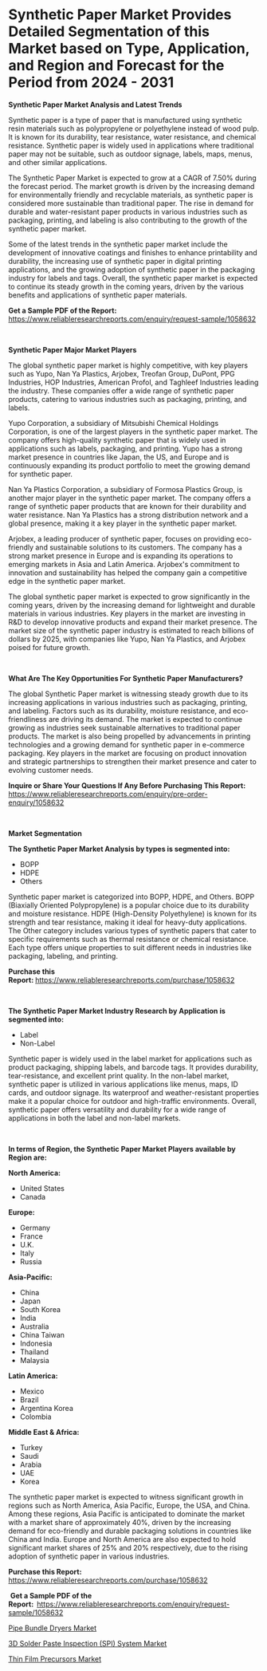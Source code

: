 <p><h1>Synthetic Paper Market Provides Detailed Segmentation of this Market based on Type, Application, and Region and Forecast for the Period from 2024 - 2031</h1></p><p><strong>Synthetic Paper Market Analysis and Latest Trends</strong></p>
<p><p>Synthetic paper is a type of paper that is manufactured using synthetic resin materials such as polypropylene or polyethylene instead of wood pulp. It is known for its durability, tear resistance, water resistance, and chemical resistance. Synthetic paper is widely used in applications where traditional paper may not be suitable, such as outdoor signage, labels, maps, menus, and other similar applications.</p><p>The Synthetic Paper Market is expected to grow at a CAGR of 7.50% during the forecast period. The market growth is driven by the increasing demand for environmentally friendly and recyclable materials, as synthetic paper is considered more sustainable than traditional paper. The rise in demand for durable and water-resistant paper products in various industries such as packaging, printing, and labeling is also contributing to the growth of the synthetic paper market.</p><p>Some of the latest trends in the synthetic paper market include the development of innovative coatings and finishes to enhance printability and durability, the increasing use of synthetic paper in digital printing applications, and the growing adoption of synthetic paper in the packaging industry for labels and tags. Overall, the synthetic paper market is expected to continue its steady growth in the coming years, driven by the various benefits and applications of synthetic paper materials.</p></p>
<p><strong>Get a Sample PDF of the Report:&nbsp;</strong> <a href="https://www.reliableresearchreports.com/enquiry/request-sample/1058632">https://www.reliableresearchreports.com/enquiry/request-sample/1058632</a></p>
<p>&nbsp;</p>
<p><strong>Synthetic Paper Major Market Players</strong></p>
<p><p>The global synthetic paper market is highly competitive, with key players such as Yupo, Nan Ya Plastics, Arjobex, Treofan Group, DuPont, PPG Industries, HOP Industries, American Profol, and Taghleef Industries leading the industry. These companies offer a wide range of synthetic paper products, catering to various industries such as packaging, printing, and labels.</p><p>Yupo Corporation, a subsidiary of Mitsubishi Chemical Holdings Corporation, is one of the largest players in the synthetic paper market. The company offers high-quality synthetic paper that is widely used in applications such as labels, packaging, and printing. Yupo has a strong market presence in countries like Japan, the US, and Europe and is continuously expanding its product portfolio to meet the growing demand for synthetic paper.</p><p>Nan Ya Plastics Corporation, a subsidiary of Formosa Plastics Group, is another major player in the synthetic paper market. The company offers a range of synthetic paper products that are known for their durability and water resistance. Nan Ya Plastics has a strong distribution network and a global presence, making it a key player in the synthetic paper market.</p><p>Arjobex, a leading producer of synthetic paper, focuses on providing eco-friendly and sustainable solutions to its customers. The company has a strong market presence in Europe and is expanding its operations to emerging markets in Asia and Latin America. Arjobex's commitment to innovation and sustainability has helped the company gain a competitive edge in the synthetic paper market.</p><p>The global synthetic paper market is expected to grow significantly in the coming years, driven by the increasing demand for lightweight and durable materials in various industries. Key players in the market are investing in R&D to develop innovative products and expand their market presence. The market size of the synthetic paper industry is estimated to reach billions of dollars by 2025, with companies like Yupo, Nan Ya Plastics, and Arjobex poised for future growth.</p></p>
<p>&nbsp;</p>
<p><strong>What Are The Key Opportunities For Synthetic Paper Manufacturers?</strong></p>
<p><p>The global Synthetic Paper market is witnessing steady growth due to its increasing applications in various industries such as packaging, printing, and labeling. Factors such as its durability, moisture resistance, and eco-friendliness are driving its demand. The market is expected to continue growing as industries seek sustainable alternatives to traditional paper products. The market is also being propelled by advancements in printing technologies and a growing demand for synthetic paper in e-commerce packaging. Key players in the market are focusing on product innovation and strategic partnerships to strengthen their market presence and cater to evolving customer needs.</p></p>
<p><strong>Inquire or Share Your Questions If Any Before Purchasing This Report:</strong> <a href="https://www.reliableresearchreports.com/enquiry/pre-order-enquiry/1058632">https://www.reliableresearchreports.com/enquiry/pre-order-enquiry/1058632</a></p>
<p>&nbsp;</p>
<p><strong>Market Segmentation</strong></p>
<p><strong>The Synthetic Paper Market Analysis by types is segmented into:</strong></p>
<p><ul><li>BOPP</li><li>HDPE</li><li>Others</li></ul></p>
<p><p>Synthetic paper market is categorized into BOPP, HDPE, and Others. BOPP (Biaxially Oriented Polypropylene) is a popular choice due to its durability and moisture resistance. HDPE (High-Density Polyethylene) is known for its strength and tear resistance, making it ideal for heavy-duty applications. The Other category includes various types of synthetic papers that cater to specific requirements such as thermal resistance or chemical resistance. Each type offers unique properties to suit different needs in industries like packaging, labeling, and printing.</p></p>
<p><strong>Purchase this Report:&nbsp;</strong><a href="https://www.reliableresearchreports.com/purchase/1058632">https://www.reliableresearchreports.com/purchase/1058632</a></p>
<p>&nbsp;</p>
<p><strong>The Synthetic Paper Market Industry Research by Application is segmented into:</strong></p>
<p><ul><li>Label</li><li>Non-Label</li></ul></p>
<p><p>Synthetic paper is widely used in the label market for applications such as product packaging, shipping labels, and barcode tags. It provides durability, tear-resistance, and excellent print quality. In the non-label market, synthetic paper is utilized in various applications like menus, maps, ID cards, and outdoor signage. Its waterproof and weather-resistant properties make it a popular choice for outdoor and high-traffic environments. Overall, synthetic paper offers versatility and durability for a wide range of applications in both the label and non-label markets.</p></p>
<p>&nbsp;</p>
<p><strong>In terms of Region, the Synthetic Paper Market Players available by Region are:</strong></p>
<p>
    <p> <strong> North America: </strong>
        <ul>
            <li>United States</li>
            <li>Canada</li>
        </ul>
        </p> 
    <p> <strong> Europe: </strong>
        <ul>
            <li>Germany</li>
            <li>France</li>
            <li>U.K.</li>
            <li>Italy</li>
            <li>Russia</li>
        </ul>
        </p> 
    <p> <strong> Asia-Pacific: </strong>
        <ul>
            <li>China</li>
            <li>Japan</li>
            <li>South Korea</li>
            <li>India</li>
            <li>Australia</li>
            <li>China Taiwan</li>
            <li>Indonesia</li>
            <li>Thailand</li>
            <li>Malaysia</li>
        </ul>
        </p> 
    <p> <strong> Latin America: </strong>
        <ul>
            <li>Mexico</li>
            <li>Brazil</li>
            <li>Argentina Korea</li>
            <li>Colombia</li>
        </ul>
        </p> 
    <p> <strong> Middle East & Africa: </strong>
        <ul>
            <li>Turkey</li>
            <li>Saudi</li>
            <li>Arabia</li>
            <li>UAE</li>
            <li>Korea</li>
        </ul>
    </p>
    </p>
<p><p>The synthetic paper market is expected to witness significant growth in regions such as North America, Asia Pacific, Europe, the USA, and China. Among these regions, Asia Pacific is anticipated to dominate the market with a market share of approximately 40%, driven by the increasing demand for eco-friendly and durable packaging solutions in countries like China and India. Europe and North America are also expected to hold significant market shares of 25% and 20% respectively, due to the rising adoption of synthetic paper in various industries.</p></p>
<p><strong>Purchase this Report: </strong><a href="https://www.reliableresearchreports.com/purchase/1058632">https://www.reliableresearchreports.com/purchase/1058632</a></p>
<p>&nbsp;<strong>Get a Sample PDF of the Report:&nbsp;&nbsp;</strong><a href="https://www.reliableresearchreports.com/enquiry/request-sample/1058632">https://www.reliableresearchreports.com/enquiry/request-sample/1058632</a></p>
<p><strong></strong></p>
<p><p><a href="https://view.publitas.com/reportprime-1/pipe-bundle-dryers-market-share-market-new-trends-analysis-report-by-type-by-application-by-end-use-by-region-and-segment-forecasts-2023-2030/">Pipe Bundle Dryers Market</a></p><p><a href="https://view.publitas.com/reportprime-1/decoding-the-3d-solder-paste-inspection-spi-system-market-a-deep-dive-into-the-latest-market-trends-market-segmentation-and-competitive-analysis/">3D Solder Paste Inspection (SPI) System Market</a></p><p><a href="https://view.publitas.com/reportprime-1/thin-film-precursors-market-a-comprehensive-report-of-its-market-share-growth-trends-2023-2030/">Thin Film Precursors Market</a></p></p>